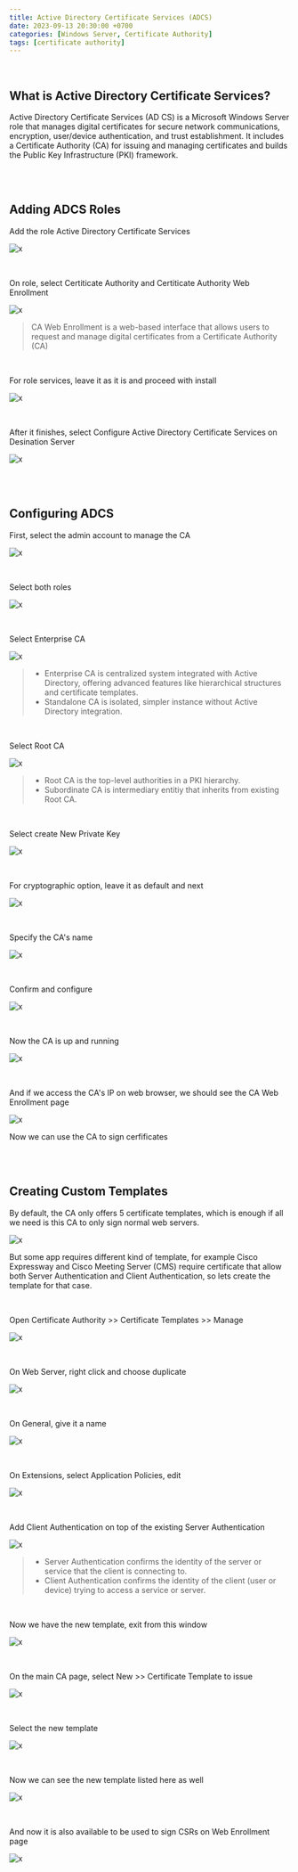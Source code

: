 ```yaml
---
title: Active Directory Certificate Services (ADCS)
date: 2023-09-13 20:30:00 +0700
categories: [Windows Server, Certificate Authority]
tags: [certificate authority]
---
```


<br>

## What is Active Directory Certificate Services?

Active Directory Certificate Services (AD CS) is a Microsoft Windows Server role that manages digital certificates for secure network communications, encryption, user/device authentication, and trust establishment. It includes a Certificate Authority (CA) for issuing and managing certificates and builds the Public Key Infrastructure (PKI) framework.

<br>
<br>


## Adding ADCS Roles

Add the role Active Directory Certificate Services

![x](/static/2023-09-13-ca/01.png)

<br>

On role, select Certiticate Authority and Certiticate Authority Web Enrollment

![x](/static/2023-09-13-ca/02.png)

>  CA Web Enrollment is a web-based interface that allows users to request and manage digital certificates from a Certificate Authority (CA)

<br>

For role services, leave it as it is and proceed with install

![x](/static/2023-09-13-ca/03.png)

<br>

After it finishes, select Configure Active Directory Certificate Services on Desination Server

![x](/static/2023-09-13-ca/04.png)

<br>
<br>

## Configuring ADCS

First, select the admin account to manage the CA

![x](/static/2023-09-13-ca/05.png)

<br>

Select both roles

![x](/static/2023-09-13-ca/06.png)

<br>

Select Enterprise CA

![x](/static/2023-09-13-ca/07.png)

> * Enterprise CA is centralized system integrated with Active Directory, offering advanced features like hierarchical structures and certificate templates. <br>
> * Standalone CA is isolated, simpler instance without Active Directory integration. <br>

<br>

Select Root CA

![x](/static/2023-09-13-ca/08.png)

> * Root CA is the top-level authorities in a PKI hierarchy. <br>
> * Subordinate CA is intermediary entitiy that inherits from existing Root CA. <br>

<br>

Select create New Private Key

![x](/static/2023-09-13-ca/09.png)

<br>
 
For cryptographic option, leave it as default and next

![x](/static/2023-09-13-ca/10.png)

<br>

Specify the CA's name

![x](/static/2023-09-13-ca/11.png)

<br>

Confirm and configure

![x](/static/2023-09-13-ca/12.png)

<br>

Now the CA is up and running

![x](/static/2023-09-13-ca/13.png)

<br>

And if we access the CA's IP on web browser, we should see the CA Web Enrollment page

![x](/static/2023-09-13-ca/14.png)

Now we can use the CA to sign cerfificates

<br>
<br>

## Creating Custom Templates

By default, the CA only offers 5 certificate templates, which is enough if all we need is this CA to only sign normal web servers.

![x](/static/2023-09-13-ca/15.png)

But some app requires different kind of template, for example Cisco Expressway and Cisco Meeting Server (CMS) require certificate that allow both Server Authentication and Client Authentication, so lets create the template for that case. 

<br>

Open Certificate Authority >> Certificate Templates >> Manage

![x](/static/2023-09-13-ca/16.png)

<br>

On Web Server, right click and choose duplicate

![x](/static/2023-09-13-ca/17.png)

<br>

On General, give it a name

![x](/static/2023-09-13-ca/18.png)

<br>

On Extensions, select Application Policies, edit

![x](/static/2023-09-13-ca/19.png)

<br>

Add Client Authentication on top of the existing Server Authentication

![x](/static/2023-09-13-ca/20.png)

> * Server Authentication confirms the identity of the server or service that the client is connecting to. <br>
> * Client Authentication confirms the identity of the client (user or device) trying to access a service or server. <br>

<br>

Now we have the new template, exit from this window

![x](/static/2023-09-13-ca/21.png)

<br>

On the main CA page, select New >> Certificate Template to issue

![x](/static/2023-09-13-ca/22.png)

<br>

Select the new template

![x](/static/2023-09-13-ca/23.png)

<br>

Now we can see the new template listed here as well

![x](/static/2023-09-13-ca/24.png)

<br>

And now it is also available to be used to sign CSRs on Web Enrollment page

![x](/static/2023-09-13-ca/25.png)

<br>